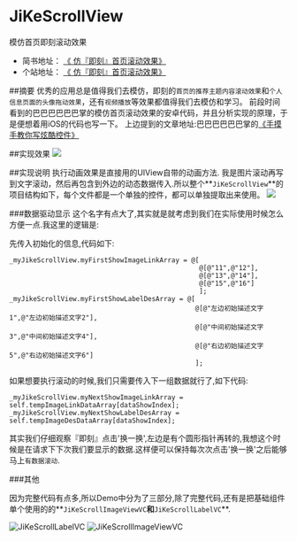 # JiKeScrollView
模仿首页即刻滚动效果

- 简书地址：
[《 仿『即刻』首页滚动效果》](http://www.jianshu.com/p/1b3ccfba1f6f)
- 个站地址：
[《 仿『即刻』首页滚动效果》](http://www.lilongcnc.cc/2016/11/24/24-%E4%BB%BF%E3%80%8E%E5%8D%B3%E5%88%BB%E3%80%8F%E9%A6%96%E9%A1%B5%E6%BB%9A%E5%8A%A8%E6%95%88%E6%9E%9C/?preview_id=272&preview_nonce=59ece59ecb&post_format=standard&preview=true)

##摘要
  优秀的应用总是值得我们去模仿，即刻的`首页的推荐主题内容滚动效果`和`个人信息页面的头像拖动效果`，还有`视频播放`等效果都值得我们去模仿和学习。 前段时间看到的巴巴巴巴巴巴掌的模仿首页滚动效果的安卓代码，并且分析实现的原理，于是便想着用iOS的代码也写一下。
上边提到的文章地址:巴巴巴巴巴巴掌的[《手摸手教你写炫酷控件》](https://github.com/JeasonWong/JikeGallery) 

##实现效果
![](http://upload-images.jianshu.io/upload_images/594219-17e6626c1ae14d7f.gif?imageMogr2/auto-orient/strip)

##实现说明
执行动画效果是直接用的UIView自带的动画方法.
我是图片滚动再写到文字滚动，然后再包含到外边的动态数据传入.所以整个**`JiKeScrollView`**的项目结构如下，每个文件都是一个单独的控件，都可以单独提取出来使用。
![](http://upload-images.jianshu.io/upload_images/594219-8be99cd7d49ed223.png?imageMogr2/auto-orient/strip%7CimageView2/2/w/1240)



###数据驱动显示
这个名字有点大了,其实就是就考虑到我们在实际使用时候怎么方便一点.我这里的逻辑是:

先传入初始化的信息,代码如下:

    _myJikeScrollView.myFirstShowImageLinkArray = @[
                                                    @[@"11",@"12"],
                                                    @[@"13",@"14"],
                                                    @[@"15",@"16"]
                                                    ];
    _myJikeScrollView.myFirstShowLabelDesArray = @[
                                                   @[@"左边初始描述文字1",@"左边初始描述文字2"],
                                                   @[@"中间初始描述文字3",@"中间初始描述文字4"],
                                                   @[@"右边初始描述文字5",@"右边初始描述文字6"]
                                                   ];


如果想要执行滚动的时候,我们只需要传入下一组数据就行了,如下代码:

    _myJikeScrollView.myNextShowImageLinkArray = self.tempImageLinkDataArray[dataShowIndex];
    _myJikeScrollView.myNextShowLabelDesArray = self.tempImageDesDataArray[dataShowIndex];
    

其实我们仔细观察『即刻』点击'换一换',左边是有个圆形指针再转的,我想这个时候是在请求下下次我们要显示的数据.这样便可以保持每次次点击'换一换'之后能够马上`有数据滚动`.


###其他

因为完整代码有点多,所以Demo中分为了三部分,除了完整代码,还有是把基础组件单个使用的的**`JiKeScrollImageViewVC`**和**`JiKeScrollLabelVC`**.

![JiKeScrollLabelVC](http://upload-images.jianshu.io/upload_images/594219-f0f5897e74bd616a.gif?imageMogr2/auto-orient/strip)
![JiKeScrollImageViewVC](http://upload-images.jianshu.io/upload_images/594219-3893820864ff4c70.gif?imageMogr2/auto-orient/strip)




